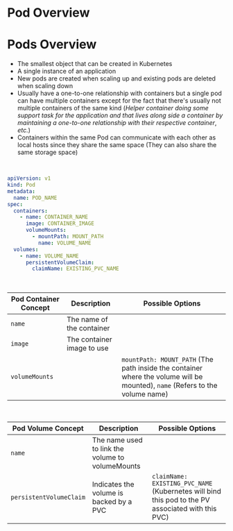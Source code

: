 # Pod Overview

# Pods Overview

* The smallest object that can be created in Kubernetes
* A single instance of an application
* New pods are created when scaling up and existing pods are deleted when scaling down
* Usually have a one-to-one relationship with containers but a single pod can have multiple containers except for the fact that there's usually not multiple containers of the same kind (*Helper container doing some support task for the application and that lives along side a container by maintaining a one-to-one relationship with their respective container*, *etc.*)
* Containers within the same Pod can communicate with each other as local hosts since they share the same space (They can also share the same storage space)

<br>

```YAML
apiVersion: v1
kind: Pod
metadata:
  name: POD_NAME
spec:
  containers:
    - name: CONTAINER_NAME
      image: CONTAINER_IMAGE
      volumeMounts:
        - mountPath: MOUNT_PATH
          name: VOLUME_NAME
  volumes:
    - name: VOLUME_NAME
      persistentVolumeClaim:
        claimName: EXISTING_PVC_NAME
```

<br>

| Pod Container Concept | Description | Possible Options |
| --- | --- | --- |
| `name` | The name of the container | |
| `image` | The container image to use | |
| `volumeMounts` | | `mountPath: MOUNT_PATH` (The path inside the container where the volume will be mounted), `name` (Refers to the volume name) |

<br>

| Pod Volume Concept | Description | Possible Options |
| --- | --- | --- |
| `name` | The name used to link the volume to volumeMounts | |
| `persistentVolumeClaim` | Indicates the volume is backed by a PVC | `claimName: EXISTING_PVC_NAME` (Kubernetes will bind this pod to the PV associated with this PVC) |
